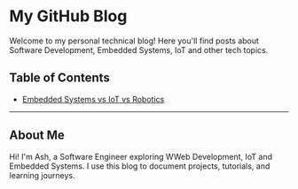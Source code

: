 # My GitHub Blog

Welcome to my personal technical blog! Here you'll find posts about Software Development, Embedded Systems, IoT and other tech topics.

## Table of Contents

- [Embedded Systems vs IoT vs Robotics](posts/2025-10-26-embedded-vs-iot-vs-robotics.md)

---

## About Me

Hi! I'm Ash, a Software Engineer exploring WWeb Development, IoT and Embedded Systems. I use this blog to document projects, tutorials, and learning journeys.

